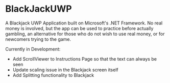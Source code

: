 # BlackJackUWP

A Blackjack UWP Application built on Microsoft's .NET Framework. No real money is involved, but the app can be used to practice before actually gambling, an alternative for those who do not wish to use real money, or for newcomers trying to the game.

Currently in Development:
- Add ScrollViewer to Instructions Page so that the text can always be seen
- Update scaling issue in the Blackjack screen itself
- Add Splitting functionality to Blackjack
